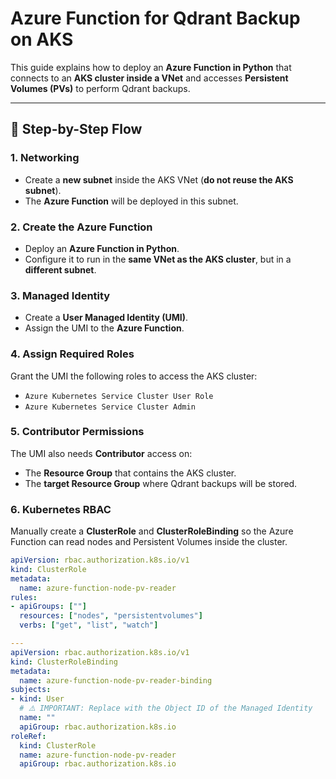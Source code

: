 # Azure Function for Qdrant Backup on AKS

This guide explains how to deploy an **Azure Function in Python** that connects to an **AKS cluster inside a VNet** and accesses **Persistent Volumes (PVs)** to perform Qdrant backups.

---

## 🚀 Step-by-Step Flow

### 1. Networking
- Create a **new subnet** inside the AKS VNet (**do not reuse the AKS subnet**).
- The **Azure Function** will be deployed in this subnet.

### 2. Create the Azure Function
- Deploy an **Azure Function in Python**.
- Configure it to run in the **same VNet as the AKS cluster**, but in a **different subnet**.

### 3. Managed Identity
- Create a **User Managed Identity (UMI)**.
- Assign the UMI to the **Azure Function**.

### 4. Assign Required Roles
Grant the UMI the following roles to access the AKS cluster:

- `Azure Kubernetes Service Cluster User Role`
- `Azure Kubernetes Service Cluster Admin`

### 5. Contributor Permissions
The UMI also needs **Contributor** access on:
- The **Resource Group** that contains the AKS cluster.
- The **target Resource Group** where Qdrant backups will be stored.

### 6. Kubernetes RBAC
Manually create a **ClusterRole** and **ClusterRoleBinding** so the Azure Function can read nodes and Persistent Volumes inside the cluster.

```yaml
apiVersion: rbac.authorization.k8s.io/v1
kind: ClusterRole
metadata:
  name: azure-function-node-pv-reader
rules:
- apiGroups: [""]
  resources: ["nodes", "persistentvolumes"]
  verbs: ["get", "list", "watch"]

---
apiVersion: rbac.authorization.k8s.io/v1
kind: ClusterRoleBinding
metadata:
  name: azure-function-node-pv-reader-binding
subjects:
- kind: User
  # ⚠️ IMPORTANT: Replace with the Object ID of the Managed Identity
  name: ""
  apiGroup: rbac.authorization.k8s.io
roleRef:
  kind: ClusterRole
  name: azure-function-node-pv-reader
  apiGroup: rbac.authorization.k8s.io
